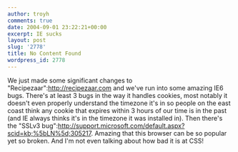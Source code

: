 ```yaml
---
author: troyh
comments: true
date: 2004-09-01 23:22:21+00:00
excerpt: IE sucks
layout: post
slug: '2778'
title: No Content Found
wordpress_id: 2778
---
```


We just made some significant changes to "Recipezaar":http://recipezaar.com and we've run into some amazing IE6 bugs. There's at least 3 bugs in the way it handles cookies, most notably it doesn't even properly understand the timezone it's in so people on the east coast think any cookie that expires within 3 hours of our time is in the past (and IE always thinks it's in the timezone it was installed in). Then there's the "SSLv3 bug":http://support.microsoft.com/default.aspx?scid=kb;%5bLN%5d;305217. Amazing that this browser can be so popular yet so broken. And I'm not even talking about how bad it is at CSS!
